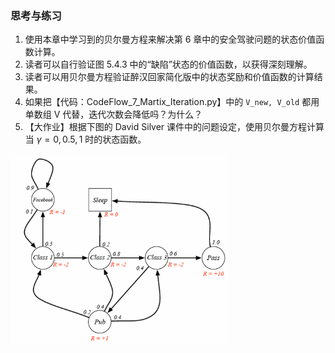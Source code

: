 
### 思考与练习

1. 使用本章中学习到的贝尔曼方程来解决第 6 章中的安全驾驶问题的状态价值函数计算。
2. 读者可以自行验证图 5.4.3 中的“缺陷”状态的价值函数，以获得深刻理解。
3. 读者可以用贝尔曼方程验证醉汉回家简化版中的状态奖励和价值函数的计算结果。
4. 如果把【代码：CodeFlow_7_Martix_Iteration.py】中的 ```V_new, V_old``` 都用单数组 V 代替，迭代次数会降低吗？为什么？
5. 【大作业】根据下图的 David Silver 课件中的问题设定，使用贝尔曼方程计算当 $\gamma=0,0.5,1$ 时的状态函数。

<img src="./img/Student.png" width=350>

